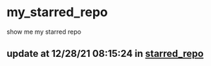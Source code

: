 # my_starred_repo
show me my starred repo

update at 12/28/21 08:15:24 in [starred_repo](./index.html)
---

